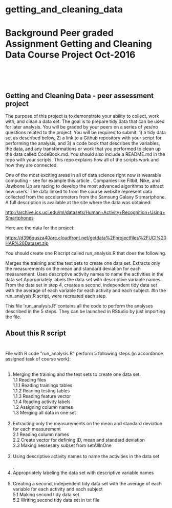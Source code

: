 # getting_and_cleaning_data
# Background Peer graded Assignment Getting and Cleaning Data Course Project Oct-2016</br></br></br>
## Getting and Cleaning Data - peer assessment project

The purpose of this project is to demonstrate your ability to collect, work with, and clean a data set. The goal is to prepare tidy data that can be used for later analysis. You will be graded by your peers on a series of yes/no questions related to the project. You will be required to submit: 1) a tidy data set as described below, 2) a link to a Github repository with your script for performing the analysis, and 3) a code book that describes the variables, the data, and any transformations or work that you performed to clean up the data called CodeBook.md. You should also include a README.md in the repo with your scripts. This repo explains how all of the scripts work and how they are connected.

One of the most exciting areas in all of data science right now is wearable computing - see for example this article . Companies like Fitbit, Nike, and Jawbone Up are racing to develop the most advanced algorithms to attract new users. The data linked to from the course website represent data collected from the accelerometers from the Samsung Galaxy S smartphone. A full description is available at the site where the data was obtained:

http://archive.ics.uci.edu/ml/datasets/Human+Activity+Recognition+Using+Smartphones

Here are the data for the project:

https://d396qusza40orc.cloudfront.net/getdata%2Fprojectfiles%2FUCI%20HAR%20Dataset.zip

You should create one R script called run_analysis.R that does the following.

Merges the training and the test sets to create one data set.
Extracts only the measurements on the mean and standard deviation for each measurement.
Uses descriptive activity names to name the activities in the data set
Appropriately labels the data set with descriptive variable names.
From the data set in step 4, creates a second, independent tidy data set with the average of each variable for each activity and each subject.
#In the run_analysis.R script, were recreated each step.

This file 'run_analysis.R' contains all the code to perform the analyses described in the 5 steps. They can be launched in RStudio by just importing the file.

## About this R script</br></br>
File with R code "run_analysis.R" perform 5 following steps (in accordance assigned task of course work):</br></br>

1. Merging the training and the test sets to create one data set.</br>
1.1 Reading files</br>
1.1.1 Reading trainings tables</br>
1.1.2 Reading testing tables</br>
1.1.3 Reading feature vector</br>
1.1.4 Reading activity labels</br>
1.2 Assigning column names</br>
1.3 Merging all data in one set</br></br>
2. Extracting only the measurements on the mean and standard deviation for each measurement</br>
2.1 Reading column names</br>
2.2 Create vector for defining ID, mean and standard deviation</br>
2.3 Making nessesary subset from setAllInOne</br></br>
3. Using descriptive activity names to name the activities in the data set</br></br>. 
4. Appropriately labeling the data set with descriptive variable names</br></br>
5. Creating a second, independent tidy data set with the average of each variable for each activity and each subject</br>
5.1 Making second tidy data set</br>
5.2 Writing second tidy data set in txt file</br>
